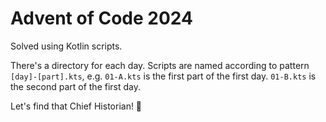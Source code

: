 # Advent of Code 2024
Solved using Kotlin scripts.

There's a directory for each day. Scripts are named according to pattern `[day]-[part].kts`,
e.g. `01-A.kts` is the first part of the first day. `01-B.kts` is the second part of the first day.

Let's find that Chief Historian! 🎄
